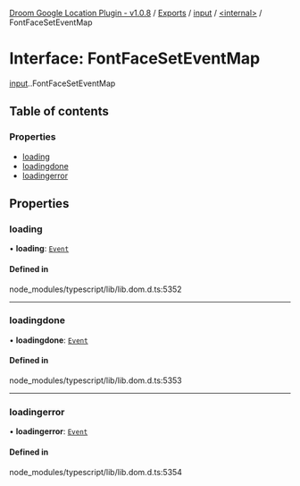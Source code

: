 [Droom Google Location Plugin - v1.0.8](../README.md) / [Exports](../modules.md) / [input](../modules/input.md) / [<internal\>](../modules/input._internal_.md) / FontFaceSetEventMap

# Interface: FontFaceSetEventMap

[input](../modules/input.md).[<internal>](../modules/input._internal_.md).FontFaceSetEventMap

## Table of contents

### Properties

- [loading](input._internal_.FontFaceSetEventMap.md#loading)
- [loadingdone](input._internal_.FontFaceSetEventMap.md#loadingdone)
- [loadingerror](input._internal_.FontFaceSetEventMap.md#loadingerror)

## Properties

### loading

• **loading**: [`Event`](../modules/input._internal_.md#event)

#### Defined in

node_modules/typescript/lib/lib.dom.d.ts:5352

___

### loadingdone

• **loadingdone**: [`Event`](../modules/input._internal_.md#event)

#### Defined in

node_modules/typescript/lib/lib.dom.d.ts:5353

___

### loadingerror

• **loadingerror**: [`Event`](../modules/input._internal_.md#event)

#### Defined in

node_modules/typescript/lib/lib.dom.d.ts:5354
